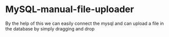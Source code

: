 # MySQL-manual-file-uploader
By the help of this we can easily connect the mysql and can upload a file in the database by simply dragging and drop 
